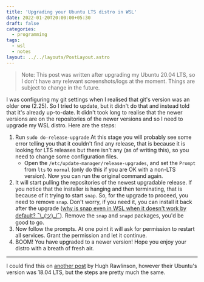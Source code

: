 ```yaml
---
title: 'Upgrading your Ubuntu LTS distro in WSL'
date: 2022-01-20T20:00:00+05:30
draft: false
categories:
  - programming
tags:
  - wsl
  - notes
layout: ../../layouts/PostLayout.astro
---
```


> Note: This post was written after upgrading my Ubuntu 20.04 LTS, so I don't have any relevant screenshots/logs at the moment. Things are subject to change in the future.

I was configuring my git settings when I realised that git's version was an older one (2.25). So I tried to update, but it didn't do that and instead told that it's already up-to-date. It didn't took long to realise that the newer versions are on the repositories of the newer versions and so I need to upgrade my WSL distro. Here are the steps:

1. Run `sudo do-release-upgrade`
   At this stage you will probably see some error telling you that it couldn't find any release, that is because it is looking for LTS releases but there isn't any (as of writing this), so you need to change some configuration files.
   - Open the `/etc/update-manager/release-upgrades`, and set the `Prompt` from `lts` to `normal` (only do this if you are OK with a non-LTS version). Now you can run the original command again.
2. It will start pulling the repositories of the newest upgradable release. If you notice that the installer is hanging and then terminating, that is because of it trying to start `snap`. So, for the upgrade to proceed, you need to remove `snap`. Don't worry, if you need it, you can install it back after the upgrade ([why is snap even in WSL when it doesn't work by default? ¯\\\_(ツ)\_/¯](https://discourse.ubuntu.com/t/using-snapd-in-wsl2/12113)). Remove the `snap` and `snapd` packages, you'd be good to go.
3. Now follow the prompts. At one point it will ask for permission to restart all services. Grant the permission and let it continue.
4. BOOM! You have upgraded to a newer version! Hope you enjoy your distro with a breath of fresh air.

---

I could find this on [another post](https://www.hughrawlinson.me/posts/2021/06/04/solved-do-release-upgrade-hangs-in-ubuntu-on-wsl) by Hugh Rawlinson, however their Ubuntu's version was 18.04 LTS, but the steps are pretty much the same.
